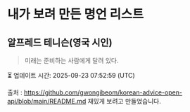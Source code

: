 # 내가 보려 만든 명언 리스트

##  알프레드 테니슨(영국 시인)
> 미래는 준비하는 사람에게 달려 있다.


⏳ 업데이트 시간: 2025-09-23 07:52:59 (UTC)

출처 : https://github.com/gwongibeom/korean-advice-open-api/blob/main/README.md
재밌게 보려고 만들었습니다.
